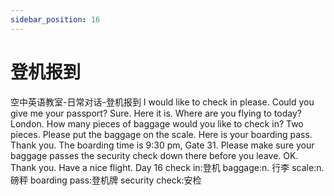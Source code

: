 ```yaml
---
sidebar_position: 16
---
```


# 登机报到

<box paper="grid" pdf pic watermark
    backgroundColor="white"
    height="1600px"
    width="1200px">
    <box display="inline-block" padding="20px" width="75%">
        <box
            backgroundColor="#666"
            borderRadius="10px"
            color="#FDD834"
            border="2px solid black"
            fontSize="36px"
            marginBottom="20px"
            textAlign="center"
            verticalAlign="middle"
        >
            空中英语教室-日常对话-登机报到
        </box>
        <bubble hint="麻烦你，我要登机报到。">
I would like to <hl green>check in</hl> please.
        </bubble>
        <bubble right hint="能给我你的护照吗？">
Could you give me your passport?
        </bubble>
        <bubble hint="好。在这里。">
Sure. Here it is.
        </bubble>
        <bubble right hint="你今天要飞去哪里？">
Where are you flying to today?
        </bubble>
        <bubble hint="伦敦。">
London.
        </bubble>
        <bubble right hint="你要托运几件行李？">
How many pieces of <hl yellow>baggage</hl> would you like to check in?
        </bubble>
        <bubble hint="两件。">
Two pieces.
        </bubble>
        <bubble right hint="请把行李放到磅秤上。">
Please put the baggage on the <hl green>scale</hl>.
        </bubble>
        <bubble right hint="这是你的登机牌。">
Here is your <hl yellow>boarding pass</hl>.
        </bubble>
        <bubble hint="谢谢你。">
Thank you.
        </bubble>
        <bubble right hint="登机时间是晚上9点半，31号登机口。">
The boarding time is 9\:30 pm, Gate 31.
        </bubble>
        <bubble right maxWidth="75%" hint="在你离开前请确认你的行李通过那里的安检。">
Please make sure your baggage passes the <hl green>security check</hl> down there before you leave.
        </bubble>
        <bubble hint="好的。谢谢你。">
OK. Thank you.
        </bubble>
        <bubble right hint="飞行愉快。">
Have a nice flight.
        </bubble>
    </box>
    <box
        borderLeft="3px dashed black"
        float="right"
        marginTop="100px"
        padding="20px"
        height="calc(100% - 100px)"
        width="25%"
    >
        <box
            background="#FDD834"
            borderRadius="10px"
            border="2px solid #666"
            color="black"
            fontSize="36px"
            padding="0 20px"
            position="absolute"
            top="-80px"
            textAlign="center"
            verticalAlign="middle"
        >Day 16</box>
<bln green>check in:登机</bln>
<brn yellow marginTop="370px">baggage:n. 行李</brn>
<brn green marginTop="150px">scale:n. 磅秤</brn>
<brn yellow>boarding pass:登机牌</brn>
<brn green marginTop="240px">security check:安检</brn>
    </box>
</box>
